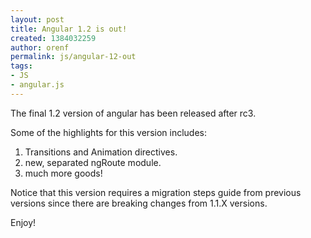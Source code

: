 ```yaml
---
layout: post
title: Angular 1.2 is out!
created: 1384032259
author: orenf
permalink: js/angular-12-out
tags:
- JS
- angular.js
---
```

<p>The final 1.2 version of angular has been released after rc3.</p>

<p>Some of the highlights for this version includes:</p>

<ol>
	<li>Transitions and Animation directives.</li>
	<li>new, separated ngRoute module.</li>
	<li>much more goods!</li>
</ol>

<p>Notice that this version requires a migration steps guide from previous versions since there are breaking changes from 1.1.X versions.</p>

<p>Enjoy!</p>

